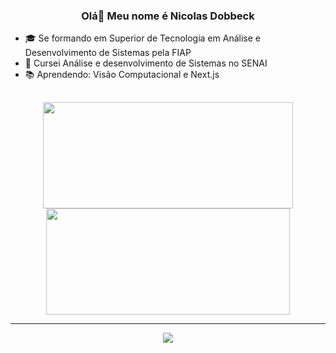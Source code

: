 ### <div align='center'> Olá👋 Meu nome é Nicolas Dobbeck </div>

- 🎓 Se formando em Superior de Tecnologia em Análise e Desenvolvimento de Sistemas pela FIAP
- 📍 Cursei Análise e desenvolvimento de Sistemas no SENAI
- 📚 Aprendendo: Visão Computacional e Next.js

##

<div align="center">
  <a href="https://github.com/NicolasDobbeck">
  <img width="400em" height="170em" src="https://github-readme-stats.vercel.app/api?username=NicolasDobbeck&show_icons=true&theme=dark&include_all_commits=true&count_private=true"/>
  <img width="390em" height="170em" src="https://github-readme-stats.vercel.app/api/top-langs/?username=NicolasDobbeck&layout=compact&langs_count=7&theme=dark"/>
</div>
  
<hr>

<p align="center">
  <a href="https://skillicons.dev">
    <img src="https://skillicons.dev/icons?i=css,html,express,regex,figma,java,js,kotlin,mysql,nodejs,ts,vite,react,next" />
  </a>
</p>
